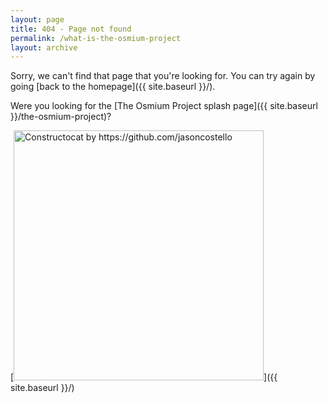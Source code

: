 ```yaml
---
layout: page
title: 404 - Page not found
permalink: /what-is-the-osmium-project
layout: archive
---
```


Sorry, we can't find that page that you're looking for. You can try again by going [back to the homepage]({{ site.baseurl }}/).

Were you looking for the [The Osmium Project splash page]({{ site.baseurl }}/the-osmium-project)?

[<img src="{{ site.baseurl }}/assets/images/404.jpg" alt="Constructocat by https://github.com/jasoncostello" style="width: 400px;"/>]({{ site.baseurl }}/)
